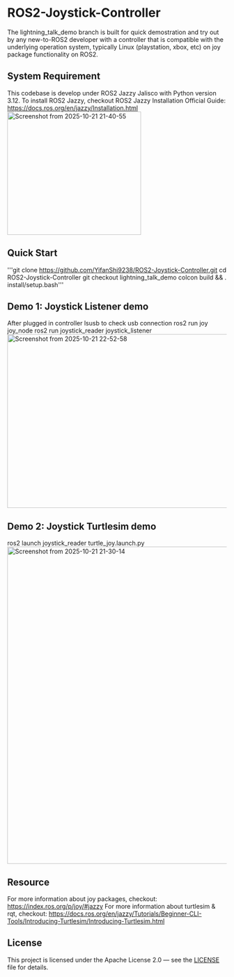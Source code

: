# ROS2-Joystick-Controller
The lightning_talk_demo branch is built for quick demostration and try out by any new-to-ROS2 developer with a controller that is compatible with the underlying operation system, typically Linux (playstation, xbox, etc) on joy package functionality on ROS2.  

## System Requirement
This codebase is develop under ROS2 Jazzy Jalisco with Python version 3.12. To install ROS2 Jazzy, checkout ROS2 Jazzy Installation Official Guide: https://docs.ros.org/en/jazzy/Installation.html
<img width="307" height="283" alt="Screenshot from 2025-10-21 21-40-55" src="https://github.com/user-attachments/assets/8c64b7b6-ce8e-4276-a332-b784c0727226" />

## Quick Start
'''git clone https://github.com/YifanShi9238/ROS2-Joystick-Controller.git
cd ROS2-Joystick-Controller
git checkout lightning_talk_demo
colcon build && . install/setup.bash'''

## Demo 1: Joystick Listener demo
After plugged in controller 
lsusb to check usb connection
ros2 run joy joy_node
ros2 run joystick_reader joystick_listener
<img width="2354" height="399" alt="Screenshot from 2025-10-21 22-52-58" src="https://github.com/user-attachments/assets/e7ad70bc-8ef2-43ee-9d1a-c32a067c7108" />


## Demo 2: Joystick Turtlesim demo
ros2 launch joystick_reader turtle_joy.launch.py
<img width="2353" height="728" alt="Screenshot from 2025-10-21 21-30-14" src="https://github.com/user-attachments/assets/d440f16a-8bd9-443d-b99f-fd295990581f" />


## Resource
For more information about joy packages, checkout: https://index.ros.org/p/joy/#jazzy
For more information about turtlesim & rqt, checkout: https://docs.ros.org/en/jazzy/Tutorials/Beginner-CLI-Tools/Introducing-Turtlesim/Introducing-Turtlesim.html

## License
This project is licensed under the Apache License 2.0 — see the [LICENSE](./LICENSE) file for details.
